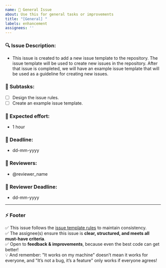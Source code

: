 ```yaml
---
name: 📌 General Issue
about: Use this for general tasks or improvements
title: "[General] "
labels: enhancement
assignees: ''
---
```


### 🔍 Issue Description: 
- This issue is created to add a new issue template to the repository. The issue template will be used to create new issues in the repository. 
After that issue is completed, we will have an example issue template that will be used as a guideline for creating new issues.

### 📌 Subtasks:
- [ ] Design the issue rules.
- [ ] Create an example issue template.

### 📌 Expected effort:
- 1 hour

### 📌 Deadline: 
- dd-mm-yyyy 

### 📌 Reviewers:
- @reviewer_name

### 📌 Reviewer Deadline:
- dd-mm-yyyy 

---

### ⚡ Footer
✅ This issue follows the [issue template rules](https://github.com/bounswe/bounswe2025group6/wiki/Issue-Rules) to maintain consistency.  
✅ The assignee(s) ensure this issue is **clear, structured, and meets all must-have criteria**.  
✅ Open to **feedback & improvements**, because even the best code can get better!  
💡 And remember: "It works on my machine" doesn’t mean it works for everyone, and "It’s not a bug, it’s a feature" only works if everyone agrees!
